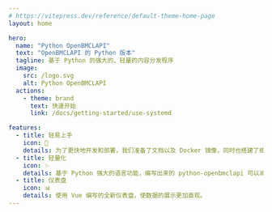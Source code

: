 ```yaml
---
# https://vitepress.dev/reference/default-theme-home-page
layout: home

hero:
  name: "Python OpenBMCLAPI"
  text: "OpenBMCLAPI 的 Python 版本"
  tagline: 基于 Python 的强大的、轻量的内容分发程序
  image:
    src: /logo.svg
    alt: Python OpenBMCLAPI
  actions:
    - theme: brand
      text: 快速开始
      link: /docs/getting-started/use-systemd

features:
  - title: 轻易上手
    icon: 👋
    details: 为了更快地开发和部署，我们准备了文档以及 Docker 镜像，同时也搭建了相应的镜像站来加快访问速度。
  - title: 轻量化
    icon: ✨
    details: 基于 Python 强大的语言功能，编写出来的 python-openbmclapi 可以减小空间和内存的占用。
  - title: 仪表盘
    icon: 📊
    details: 使用 Vue 编写的全新仪表盘，使数据的展示更加直观。
---
```


